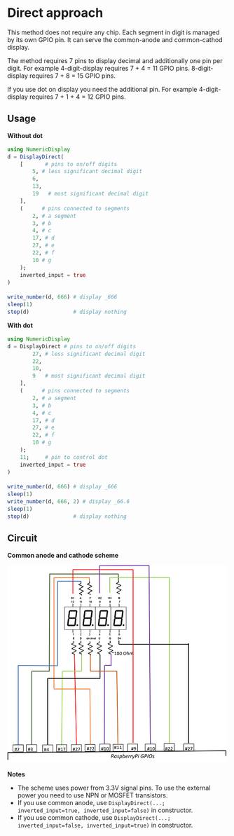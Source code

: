 # Direct approach

This method does not require any chip. Each segment in digit is managed by its own GPIO pin.
It can serve the common-anode and common-cathod display.

The method requires 7 pins to display decimal and additionally one pin per digit.
For example 4-digit-display requires 7 + 4 = 11 GPIO pins. 
8-digit-display requires 7 + 8 = 15 GPIO pins.

If you use dot on display you need the additional pin.
For example 4-digit-display requires 7 + 1 + 4 = 12 GPIO pins. 

## Usage

**Without dot**

```julia
using NumericDisplay
d = DisplayDirect(
    [       # pins to on/off digits
        5, # less significant decimal digit
        6,
        13,
        19   # most significant decimal digit
    ],
    (      # pins connected to segments
        2, # a segment
        3, # b
        4, # c
        17, # d
        27, # e
        22, # f
        10 # g
    );
    inverted_input = true
)

write_number(d, 666) # display _666
sleep(1)
stop(d)              # display nothing
```

**With dot**

```julia
using NumericDisplay
d = DisplayDirect # pins to on/off digits
        27, # less significant decimal digit
        22,
        10,
        9   # most significant decimal digit
    ],
    (      # pins connected to segments
        2, # a segment
        3, # b
        4, # c
        17, # d
        27, # e
        22, # f
        10 # g
    );
    11;     # pin to control dot
    inverted_input = true
)

write_number(d, 666) # display _666
sleep(1)
write_number(d, 666, 2) # display _66.6
sleep(1)
stop(d)              # display nothing
```

## Circuit

**Common anode and cathode scheme**

![direct-scheme-anode](./direct-scheme-anode.png)

**Notes**

- The scheme uses power from 3.3V signal pins. To use the external power you need to use NPN or MOSFET transistors.
- If you use common anode, use `DisplayDirect(...; inverted_input=true, inverted_input=false)` in constructor.
- If you use common cathode, use `DisplayDirect(...; inverted_input=false, inverted_input=true)` in constructor.
